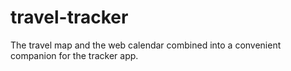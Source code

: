 # travel-tracker
The travel map and the web calendar combined into a convenient companion for the tracker app.
